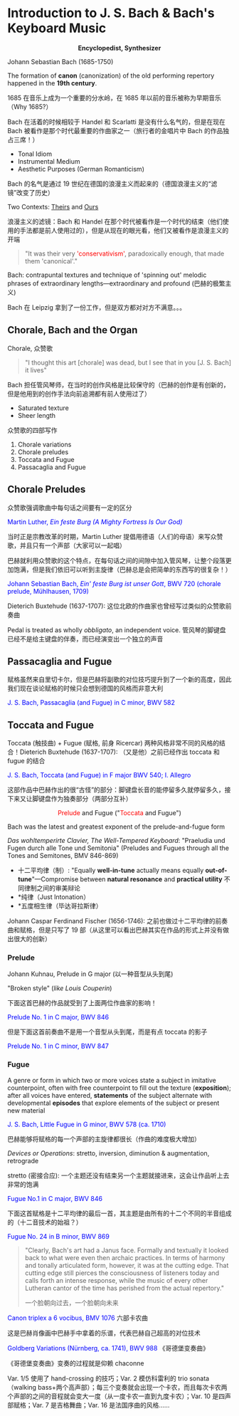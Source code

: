 # Introduction to J. S. Bach & Bach's Keyboard Music

<center><b>Encyclopedist, Synthesizer</b></center>

Johann Sebastian Bach (1685-1750)

The formation of **canon** (canonization) of the old performing repertory happened in the **19th century**.

1685 在音乐上成为一个重要的分水岭，在 1685 年以前的音乐被称为早期音乐（Why 1685?）

Bach 在活着的时候相较于 Handel 和 Scarlatti 是没有什么名气的，但是在现在 Bach 被看作是那个时代最重要的作曲家之一（旅行者的金唱片中 Bach 的作品独占三席！）

- Tonal Idiom
- Instrumental Medium
- Aesthetic Purposes (German Romanticism)

Bach 的名气是通过 19 世纪在德国的浪漫主义而起来的（德国浪漫主义的“滤镜”改变了历史）

Two Contexts: <u>Theirs</u> and <u>Ours</u>

浪漫主义的滤镜：Bach 和 Handel 在那个时代被看作是一个时代的结束（他们使用的手法都是前人使用过的），但是从现在的眼光看，他们又被看作是浪漫主义的开端

> "It was their very <font color=red>'conservativism'</font>, paradoxically enough, that made them 'canonical'."

Bach: contrapuntal textures and technique of 'spinning out' melodic phrases of extraordinary lengths—extraordinary and profound (巴赫的极繁主义)

Bach 在 Leipzig 拿到了一份工作，但是双方都对对方不满意。。。

## Chorale, Bach and the Organ

Chorale, 众赞歌

> "I thought this art [chorale] was dead, but I see that in you [J. S. Bach] it lives"

Bach 担任管风琴师，在当时的创作风格是比较保守的（巴赫的创作是有创新的，但是他用到的创作手法向前追溯都有前人使用过了）

- Saturated texture
- Sheer length

众赞歌的四部写作

1. Chorale variations
2. Chorale preludes
3. Toccata and Fugue
4. Passacaglia and Fugue

## Chorale Preludes

众赞歌强调歌曲中每句话之间要有一定的区分

<font color=blue>Martin Luther, *Ein feste Burg (A Mighty Fortress Is Our God)*</font>

当时正是宗教改革的时期，Martin Luther 提倡用德语（人们的母语）来写众赞歌，并且只有一个声部（大家可以一起唱）

巴赫就利用众赞歌的这个特点，在每句话之间的间隙中加入管风琴，让整个段落更加饱满，但是我们依旧可以听到主旋律（巴赫总是会把简单的东西写的很复杂！）

<font color=blue>Johann Sebastian Bach, *Ein' feste Burg ist unser Gott*, BWV 720 (chorale prelude, Mühlhausen, 1709)</font>

Dieterich Buxtehude (1637-1707): 这位北欧的作曲家也曾经写过类似的众赞歌前奏曲

Pedal is treated as wholly *obbligato*, an independent voice. 管风琴的脚键盘已经不是给主键盘的伴奏，而已经演变出一个独立的声音

## Passacaglia and Fugue

赋格虽然来自里切卡尔，但是巴赫将副歌的对位技巧提升到了一个新的高度，因此我们现在谈论赋格的时候只会想到德国的风格而非意大利

<font color=blue>J. S. Bach, Passacaglia (and Fugue) in C minor, BWV 582</font>

## Toccata and Fugue

Toccata (触技曲) + Fugue (赋格, 前身 Ricercar) 两种风格非常不同的风格的结合！Dieterich Buxtehude (1637-1707): （又是他）之前已经作出 toccata 和 fugue 的结合

<font color=blue>J. S. Bach, Toccata (and Fugue) in F major BWV 540; I. Allegro</font>

这部作品中巴赫作出的很“古怪”的部分：脚键盘长音的能停留多久就停留多久，接下来又让脚键盘作为独奏部分（两部分互补）

<center><font color=red>Prelude</font> and Fugue ("<font color=red>Toccata</font> and Fugue")</center>

Bach was the latest and greatest exponent of the prelude-and-fugue form

*Das wohltemperirte Clavier, The Well-Tempered Keyboard*: "Praeludia und Fugen durch alle Tone und Semitonia" (Preludes and Fugues through all the Tones and Semitones, BMV 846-869)

- 十二平均律（制）: "Equally **well-in-tune** actually means equally **out-of-tune**"—Compromise between **natural resonance** and **practical utility** 不同律制之间的审美辩论
- \*纯律（Just Intonation）
- \*五度相生律（毕达哥拉斯律）

Johann Caspar Ferdinand Fischer (1656-1746): 之前也做过十二平均律的前奏曲和赋格，但是只写了 19 部（从这里可以看出巴赫其实在作品的形式上并没有做出很大的创新）

### Prelude

Johann Kuhnau, Prelude in G major (以一种音型从头到尾)

"Broken style" (*like Louis Couperin*)

下面这首巴赫的作品就受到了上面两位作曲家的影响！

<font color=blue>Prelude No. 1 in C major, BWV 846</font>

但是下面这首前奏曲不是用一个音型从头到尾，而是有点 toccata 的影子

<font color=blue>Prelude No. 1 in C minor, BWV 847</font>

### Fugue

A genre or form in which two or more voices state a subject in imitative counterpoint, often with free counterpoint to fill out the texture (**exposition**); after all voices have entered, **statements** of the subject alternate with developmental **episodes** that explore elements of the subject or present new material

<font color=blue>J. S. Bach, Little Fugue in G minor, BWV 578 (ca. 1710)</font>

巴赫能够将赋格的每一个声部的主旋律都很长（作曲的难度极大增加）

*Devices or Operations*: stretto, inversion, diminution & augmentation, retrograde

stretto (密接合应): 一个主题还没有结束另一个主题就接进来，这会让作品听上去非常的饱满

<font color=blue>Fugue No.1 in C major, BWV 846</font>

下面这首赋格是十二平均律的最后一首，其主题是由所有的十二个不同的半音组成的（十二音技术的始祖？）

<font color=blue>Fugue No. 24 in B minor, BWV 869</font>

> "Clearly, Bach's art had a Janus face. Formally and textually it looked back to what were even then archaic practices. In terms of harmony and tonally articulated form, however, it was at the cutting edge. That cutting edge still pierces the consciousness of listeners today and calls forth an intense response, while the music of every other Lutheran cantor of the time has perished from the actual repertory."
>
> 一个脸朝向过去，一个脸朝向未来

<font color=blue>Canon triplex a 6 vocibus, BMV 1076</font> 六部卡农曲

这是巴赫肖像画中巴赫手中拿着的乐谱，代表巴赫自己超高的对位技术

<font color=blue>Goldberg Variations (Nürnberg, ca. 1741), BWV 988</font> 《哥德堡变奏曲》

《哥德堡变奏曲》变奏的过程就是仰赖 chaconne

Var. 1/5 使用了 hand-crossing 的技巧；Var. 2 模仿科雷利的 trio sonata（walking bass+两个高声部）；每三个变奏就会出现一个卡农，而且每次卡农两个声部的之间的音程就会变大一度（从一度卡农一直到九度卡农）；Var. 10 是四声部赋格；Var. 7 是吉格舞曲；Var. 16 是法国序曲的风格……